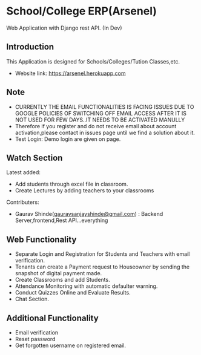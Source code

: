 # School/College ERP(Arsenel) 

Web Application with Django rest API. (In Dev)

## Introduction

This Application is designed for Schools/Colleges/Tution Classes,etc. 

- Website link: https://arsenel.herokuapp.com


## Note

- CURRENTLY THE EMAIL FUNCTIONALITIES IS FACING ISSUES DUE TO GOOGLE POLICIES OF SWITCHING OFF EMAIL ACCESS AFTER IT IS NOT USED FOR FEW DAYS..IT NEEDS TO BE ACTIVATED MANULLY
- Therefore if you register and do not receive email about account activation,please contact in issues page until we find a solution about it.
- Test Login: Demo login are given on page.

## Watch Section
Latest added:
- Add students through excel file in classroom.
- Create Lectures by adding teachers to your classrooms

Contributers: 
- Gaurav Shinde(gauravsanjayshinde@gmail.com) : Backend Server,frontend,Rest API...everything

## Web Functionality

- Separate Login and Registration for Students and Teachers with email verification.
- Tenants can create a Payment request to Houseowner by sending the snapshot of digital payment made.
- Create Classrooms and add Students.
- Attendance Monitoring with automatic defaulter warning.
- Conduct Quizzes Online and Evaluate Results.
- Chat Section.

## Additional Functionality
- Email verification
- Reset password
- Get forgotten username on registered email. 

